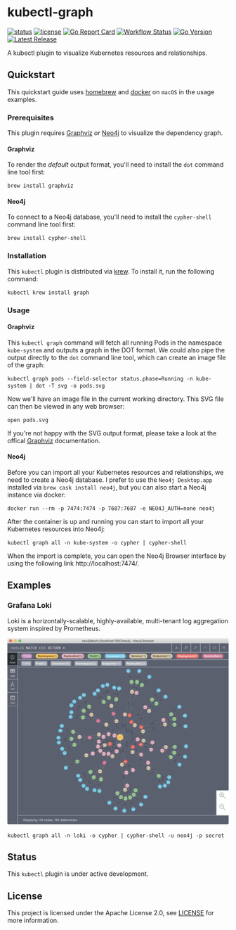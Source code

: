 # kubectl-graph

[![status](https://img.shields.io/badge/status-WIP-green.svg)](#status)
[![license](https://img.shields.io/github/license/steveteuber/kubectl-graph)](https://github.com/steveteuber/kubectl-graph/blob/master/LICENSE)
[![Go Report Card](https://goreportcard.com/badge/github.com/steveteuber/kubectl-graph)](https://goreportcard.com/report/github.com/steveteuber/kubectl-graph)
[![Workflow Status](https://img.shields.io/github/workflow/status/steveteuber/kubectl-graph/Release)](https://github.com/steveteuber/kubectl-graph/actions?query=workflow:Release)
[![Go Version](https://img.shields.io/github/go-mod/go-version/steveteuber/kubectl-graph)](https://github.com/steveteuber/kubectl-graph/blob/master/go.mod#L3)
[![Latest Release](https://img.shields.io/github/v/release/steveteuber/kubectl-graph)](https://github.com/steveteuber/kubectl-graph/releases/latest)

A kubectl plugin to visualize Kubernetes resources and relationships.

## Quickstart

This quickstart guide uses [homebrew](https://brew.sh) and [docker](https://www.docker.com) on `macOS` in the usage examples.

### Prerequisites

This plugin requires [Graphviz](https://graphviz.org) *or* [Neo4j](https://neo4j.com) to visualize the dependency graph.

#### Graphviz

To render the *default* output format, you'll need to install the `dot` command line tool first:

```
brew install graphviz
```

#### Neo4j

To connect to a Neo4j database, you'll need to install the `cypher-shell` command line tool first:

```
brew install cypher-shell
```

### Installation

This `kubectl` plugin is distributed via [krew](https://krew.sigs.k8s.io).
To install it, run the following command:

```
kubectl krew install graph
```

### Usage

#### Graphviz

This `kubectl graph` command will fetch all running Pods in the namespace `kube-system` and outputs a graph in the DOT format.
We could also pipe the output directly to the `dot` command line tool, which can create an image file of the graph:

```
kubectl graph pods --field-selector status.phase=Running -n kube-system | dot -T svg -o pods.svg
```

Now we'll have an image file in the current working directory. This SVG file can then be viewed in any web browser:

```
open pods.svg
```

If you're not happy with the SVG output format, please take a look at the offical [Graphviz](https://graphviz.org/doc/info/output.html) documentation.

#### Neo4j

Before you can import all your Kubernetes resources and relationships, we need to create a Neo4j database.
I prefer to use the `Neo4j Desktop.app` installed via `brew cask install neo4j`, but you can also start a Neo4j instance via docker:

```
docker run --rm -p 7474:7474 -p 7687:7687 -e NEO4J_AUTH=none neo4j
```

After the container is up and running you can start to import all your Kubernetes resources into Neo4j:

```
kubectl graph all -n kube-system -o cypher | cypher-shell
```

When the import is complete, you can open the Neo4j Browser interface by using the following link http://localhost:7474/.

## Examples

### Grafana Loki

Loki is a horizontally-scalable, highly-available, multi-tenant log aggregation system inspired by Prometheus.

![Kubernetes resource graph for Grafana Loki](assets/cypher-loki.png)

```
kubectl graph all -n loki -o cypher | cypher-shell -u neo4j -p secret
```

## Status

This `kubectl` plugin is under active development.

## License

This project is licensed under the Apache License 2.0, see [LICENSE](./LICENSE) for more information.
